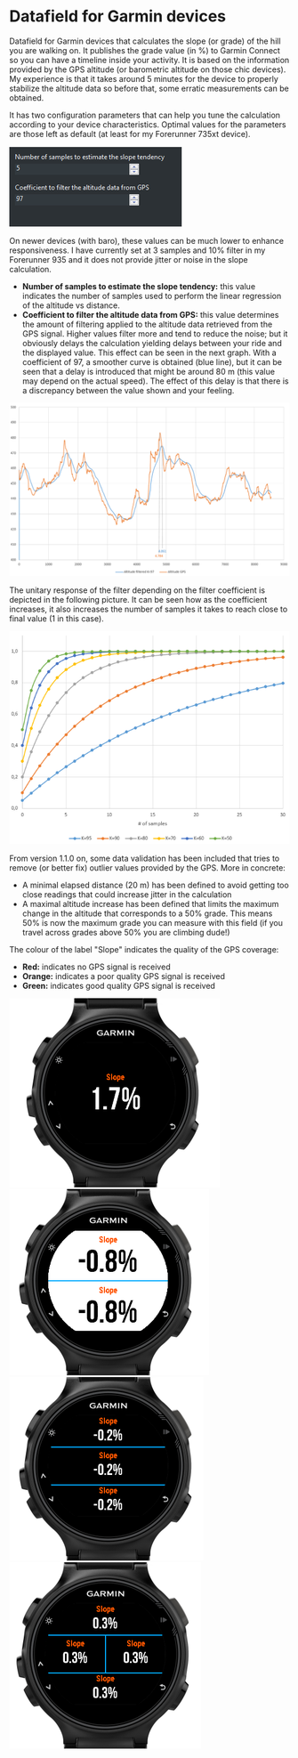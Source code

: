 # Datafield for Garmin devices
Datafield for Garmin devices that calculates the slope (or grade) of the hill you are walking on. It publishes the grade value (in %) to Garmin Connect so you can have a timeline inside your activity. It is based on the information provided by the GPS altitude (or barometric altitude on those chic devices).
My experience is that it takes around 5 minutes for the device to properly stabilize the altitude data so before that, some erratic measurements can be obtained.

It has two configuration parameters that can help you tune the calculation according to your device characteristics.
Optimal values for the parameters are those left as default (at least for my Forerunner 735xt device).

![alt text](https://github.com/mizamae/GarminSlopeDatafield/blob/master/manual/parameters.png)

On newer devices (with baro), these values can be much lower to enhance responsiveness. I have currently set at 3 samples and 10% filter in my Forerunner 935 and it does not provide jitter or noise in the slope calculation.

- <b>Number of samples to estimate the slope tendency:</b> this value indicates the number of samples used to perform the linear regression of the altitude vs distance.
- <b>Coefficient to filter the altitude data from GPS:</b> this value determines the amount of filtering applied to the altitude data retrieved from the GPS signal. Higher values filter more and tend to reduce the noise; but it obviously delays the calculation yielding delays between your ride and the displayed value. This effect can be seen in the next graph. With a coefficient of 97, a smoother curve is obtained (blue line), but it can be seen that a delay is introduced that might be around 80 m (this value may depend on the actual speed). The effect of this delay is that there is a discrepancy between the value shown and your feeling.

![alt text](https://github.com/mizamae/GarminSlopeDatafield/blob/master/manual/filter_effect.png)

The unitary response of the filter depending on the filter coefficient is depicted in the following picture. It can be seen how as the coefficient increases, it also increases the number of samples it takes to reach close to final value (1 in this case).

![alt text](https://github.com/mizamae/GarminSlopeDatafield/blob/master/manual/filter_effect2.png)

From version 1.1.0 on, some data validation has been included that tries to remove (or better fix) outlier values provided by the GPS. More in concrete:
- A minimal elapsed distance (20 m) has been defined to avoid getting too close readings that could increase jitter in the calculation
- A maximal altitude increase has been defined that limits the maximum change in the altitude that corresponds to a 50% grade. This means 50% is now the maximum grade you can measure with this field (if you travel across grades above 50% you are climbing dude!)

The colour of the label "Slope" indicates the quality of the GPS coverage:

- <b>Red:</b> indicates no GPS signal is received
- <b>Orange:</b> indicates a poor quality GPS signal is received
- <b>Green:</b> indicates good quality GPS signal is received

![alt text](https://github.com/mizamae/GarminSlopeDatafield/blob/master/manual/pic1.png)
![alt text](https://github.com/mizamae/GarminSlopeDatafield/blob/master/manual/pic2.png)
![alt text](https://github.com/mizamae/GarminSlopeDatafield/blob/master/manual/pic3.png)
![alt text](https://github.com/mizamae/GarminSlopeDatafield/blob/master/manual/pic4.png)

